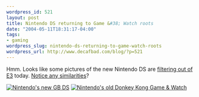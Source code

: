 ```yaml
--- 
wordpress_id: 521
layout: post
title: Nintendo DS returning to Game &#38; Watch roots
date: "2004-05-11T18:31:17-04:00"
tags: 
- gaming
wordpress_slug: nintendo-ds-returning-to-game-watch-roots
wordpress_url: http://www.decafbad.com/blog/?p=521
---
```

Hmm.  Looks like some pictures of the new Nintendo DS are [filtering out of E3][usatoday] today.  [Notice any similarities][dk]?

[![Nintendo's new GB DS][dsimg]][usatoday]
[![Nintendo's old Donkey Kong Game &#38; Watch][dkimg]][dk]

[dsimg]: http://images.usatoday.com/life/_photos/2004/2004-05/11-nintendo-inside.jpg
[dkimg]: http://www.gameandwatch.com/screen/multiscreen/donkey/images/donkey.jpg
[usatoday]: http://www.usatoday.com/life/lifestyle/2004-05-11-nintendo-ds_x.htm
[dk]: http://www.gameandwatch.com/screen/multiscreen/donkey/index.html
